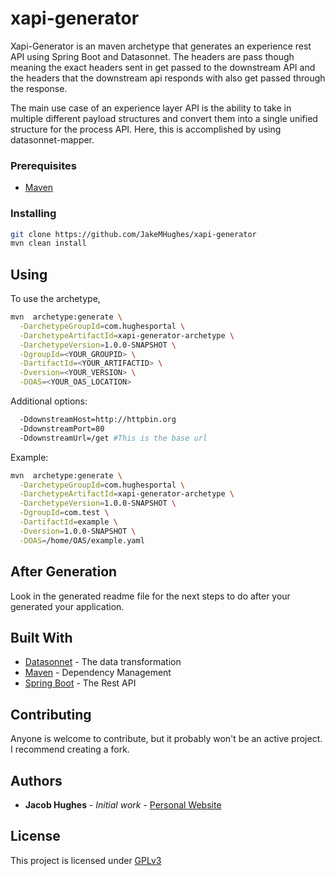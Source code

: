 # xapi-generator

Xapi-Generator is an maven archetype that generates an experience
rest API using Spring Boot and Datasonnet. The headers are pass though meaning the 
exact headers sent in get passed to the downstream API and the headers
that the downstream api responds with also get passed through the response.

The main use case of an experience layer API is the ability to take in 
multiple different payload structures and convert them into a single unified 
structure for the process API. Here, this is accomplished by using datasonnet-mapper.

### Prerequisites

* [Maven](https://maven.apache.org/install.html)  

### Installing

```bash
git clone https://github.com/JakeMHughes/xapi-generator
mvn clean install
```

## Using

To use the archetype, 
```bash
mvn  archetype:generate \
  -DarchetypeGroupId=com.hughesportal \
  -DarchetypeArtifactId=xapi-generator-archetype \
  -DarchetypeVersion=1.0.0-SNAPSHOT \
  -DgroupId=<YOUR_GROUPID> \
  -DartifactId=<YOUR_ARTIFACTID> \
  -Dversion=<YOUR_VERSION> \
  -DOAS=<YOUR_OAS_LOCATION>
```

Additional options:
```bash
  -DdownstreamHost=http://httpbin.org
  -DdownstreamPort=80
  -DdownstreamUrl=/get #This is the base url
```

Example:
```bash
mvn  archetype:generate \
  -DarchetypeGroupId=com.hughesportal \
  -DarchetypeArtifactId=xapi-generator-archetype \
  -DarchetypeVersion=1.0.0-SNAPSHOT \
  -DgroupId=com.test \
  -DartifactId=example \
  -Dversion=1.0.0-SNAPSHOT \
  -DOAS=/home/OAS/example.yaml

```

## After Generation

Look in the generated readme file for the next steps to do after your generated your application.

## Built With

* [Datasonnet](https://github.com/modusbox/datasonnet-mapper) - The data transformation
* [Maven](https://maven.apache.org/) - Dependency Management
* [Spring Boot](https://spring.io/projects/spring-boot) - The Rest API

## Contributing

Anyone is welcome to contribute, but it probably won't be an active project. I recommend creating a fork.
  
## Authors

* **Jacob Hughes** - *Initial work* - [Personal Website](https://hughesportal.com)

## License

This project is licensed under [GPLv3](https://choosealicense.com/licenses/gpl-3.0/)